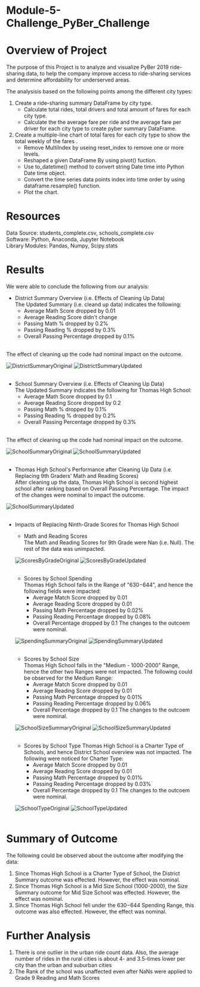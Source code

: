 # Module-5-Challenge_PyBer_Challenge
# Overview of Project #
The purpose of this Project is to analyze and visualize PyBer 2019 ride-sharing data, to help the company improve access to ride-sharing services and determine affordability for underserved areas.

The analysisis based on the following points among the different city types:
1. Create a ride-sharing summary DataFrame by city type.
    - Calculate total rides, total drivers and total amount of fares for each city type.
    - Calculate the the average fare per ride and the average fare per driver for each city type to create pyber summary DataFrame.    
2. Create a multiple-line chart of total fares for each city type to show the total weekly of the fares .
    - Remove MultiIndex by useing reset_index to remove one or more levels.
    - Reshaped a given DataFrame By using pivot() fuction. 
    - Use to_datetime() method to convert string Date time into Python Date time object.
    - Convert the time series data points index into time order by using dataframe.resample() function. 
    - Plot the chart.
    
# Resources #
Data Source: students_complete.csv, schools_complete.csv  <br>
Software: Python, Anaconda, Jupyter Notebook <br>
Library Modules: Pandas, Numpy, Scipy.stats 

# Results #
We were able to conclude the following from our analysis:
- District Summary Overview (i.e. Effects of Cleaning Up Data) <br>
The Updated Summary (i.e. cleand up data) indicates the following:
  - Average Math Score dropped by 0.01
  - Average Reading Score didn't change
  - Passing Math % dropped by 0.2%
  - Passing Reading % dropped by 0.3%
  - Overall Passing Percentage dropped by 0.1%
<br>
The effect of cleaning up the code had nominal impact on the outcome. 

![DistrictSummaryOriginal](/Screenshots/DistrictSummaryOriginal.png)
![DistrictSummaryUpdated](/Screenshots/DistrictSummaryUpdated.png)
<br><br>

- School Summary Overview (i.e. Effects of Cleaning Up Data) <br>
The Updated Summary indicates the following for Thomas High School:
  - Average Math Score dropped by 0.1
  - Average Reading Score dropped by 0.2
  - Passing Math % dropped by 0.1%
  - Passing Reading % dropped by 0.2%
  - Overall Passing Percentage dropped by 0.3%
<br>
The effect of cleaning up the code had nominal impact on the outcome. 

![SchoolSummaryOriginal](/Screenshots/SchoolSummaryOriginal.png)
![SchoolSummaryUpdated](/Screenshots/SchoolSummaryUpdated.png)
<br><br>

- Thomas High School's Performance after Cleaning Up Data (i.e. Replacing 9th Graders' Math and Reading Scores) <br>
After cleaning up the data, Thomas High School is second highest school after ranking based on Overall Passing Percentage. The impact of the changes were nominal to impact the outcome.

![SchoolSummaryUpdated](/Screenshots/SchoolSummaryUpdated.png)
<br><br>

- Impacts of Replacing Ninth-Grade Scores for Thomas High School <br>
  - Math and Reading Scores <br>
  The Math and Reading Scores for 9th Grade were Nan (i.e. Null). The rest of the data was unimpacted. 
  
  ![ScoresByGradeOriginal](/Screenshots/ScoresByGradeOriginal.png)
  ![ScoresByGradeUpdated](/Screenshots/ScoresByGradeUpdated.png)
  <br><br>
  
  - Scores by School Spending <br>
  Thomas High School falls in the Range of "$630-$644", and hence the following fields were impacted:
    - Average Match Score dropped by 0.01
    - Average Reading Score dropped by 0.01
    - Passing Math Percentage dropped by 0.02%
    - Passing Reading Percentage dropped by 0.08%
    - Overall Percentage dropped by 0.1
    The changes to the outcoem were nominal. 
  
  ![SpendingSummaryOriginal](/Screenshots/SpendingSummaryOriginal.png)
  ![SpendingSummaryUpdated](/Screenshots/SpendingSummaryUpdated.png)
  <br><br>
  
  - Scores by School Size <br>
  Thomas High School falls in the "Medium - 1000-2000" Range, hence the other two Ranges were not impacted. The following could be observed for the Medium Range:
    - Average Match Score dropped by 0.01
    - Average Reading Score dropped by 0.01
    - Passing Math Percentage dropped by 0.01%
    - Passing Reading Percentage dropped by 0.06%
    - Overall Percentage dropped by 0.1
    The changes to the outcoem were nominal.   

  ![SchoolSizeSummaryOriginal](/Screenshots/SchoolSizeSummaryOriginal.png)
  ![SchoolSizeSummaryUpdated](/Screenshots/SchoolSizeSummaryUpdated.png)
  <br><br>

  - Scores by School Type
  Thomas High School is a Charter Type of Schools, and hence District School overview was not impacted. The following were noticed for Charter Type:
    - Average Match Score dropped by 0.01
    - Average Reading Score dropped by 0.01
    - Passing Math Percentage dropped by 0.01%
    - Passing Reading Percentage dropped by 0.03%
    - Overall Percentage dropped by 0.1
    The changes to the outcoem were nominal. 
  
  ![SchoolTypeOriginal](/Screenshots/SchoolTypeOriginal.png)
  ![SchoolTypeUpdated](/Screenshots/SchoolTypeUpdated.png)
  <br><br>

# Summary of Outcome #
The following could be observed about the outcome after modifying the data:
1. Since Thomas High School is a Charter Type of School, the District Summary outcome was effected. However, the effect was nominal. 
2. Since Thomas High School is a Mid Size School (1000-2000), the Size Summary outcome for Mid Size School was effected. However, the effect was nominal. 
3. Since Thomas High School fell under the $630-$644 Spending Range, this outcome was also effected. However, the effect was nominal. 
# Further Analysis #
1. There is one outlier in the urban ride count data. Also, the average number of rides in the rural cities is about 4- and 3.5-times lower per city than the urban and    suburban cities
5. The Rank of the school was unaffected even after NaNs were applied to Grade 9 Reading and Math Scores
<br>
